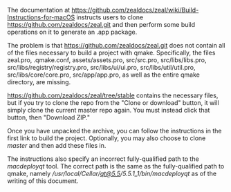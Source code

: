 The documentation at https://github.com/zealdocs/zeal/wiki/Build-Instructions-for-macOS instructs users to clone https://github.com/zealdocs/zeal.git and then perform some build operations on it to generate an .app package.

The problem is that https://github.com/zealdocs/zeal.git does not contain all of the files necessary to build a project with qmake. Specifically, the files zeal.pro, .qmake.conf, assets/assets.pro, src/src.pro, src/libs/libs.pro, src/libs/registry/registry.pro, src/libs/ui/ui.pro, src/libs/util/util.pro, src/libs/core/core.pro, src/app/app.pro, as well as the entire qmake directory, are missing.

https://github.com/zealdocs/zeal/tree/stable contains the necessary files, but if you try to clone the repo from the "Clone or download" button, it will simply clone the current master repo again. You must instead click that button, then "Download ZIP."

Once you have unpacked the archive, you can follow the instructions in the first link to build the project. Optionally, you may also choose to clone *master* and then add these files in.

The instructions also specify an incorrect fully-qualified path to the *macdeployqt* tool. The correct path is the same as the fully-qualified path to qmake, namely */usr/local/Cellar/qt@5.5/5.5.1_1/bin/macdeployqt* as of the writing of this document.
